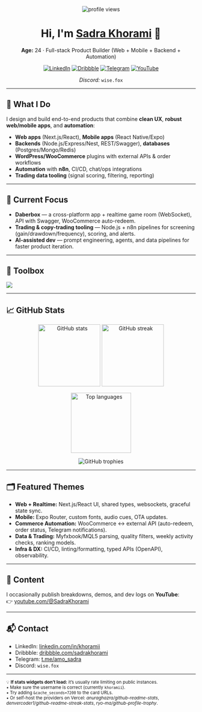 <!-- If your GitHub handle is not 'khoramii', replace it below. -->
<p align="center">
  <img src="https://komarev.com/ghpvc/?username=khoramii&style=for-the-badge" alt="profile views" />
</p>

<h1 align="center">Hi, I'm <a href="https://linkedin.com/in/khoramii">Sadra Khorami</a> 👋</h1>

<p align="center">
  <b>Age:</b> 24 · Full-stack Product Builder (Web + Mobile + Backend + Automation)
</p>

<p align="center">
  <a href="https://linkedin.com/in/khoramii"><img alt="LinkedIn" src="https://img.shields.io/badge/LinkedIn-0A66C2?logo=linkedin&logoColor=white&style=for-the-badge"></a>
  <a href="https://dribbble.com/sadrakhorami"><img alt="Dribbble" src="https://img.shields.io/badge/Dribbble-EA4C89?logo=dribbble&logoColor=white&style=for-the-badge"></a>
  <a href="https://t.me/amo_sadra"><img alt="Telegram" src="https://img.shields.io/badge/Telegram-229ED9?logo=telegram&logoColor=white&style=for-the-badge"></a>
  <a href="https://www.youtube.com/@SadraKhorami"><img alt="YouTube" src="https://img.shields.io/badge/YouTube-FF0000?logo=youtube&logoColor=white&style=for-the-badge"></a>
</p>

<p align="center">
  <i>Discord:</i> <code>wise.fox</code>
</p>

---

## 🚀 What I Do
I design and build end-to-end products that combine **clean UX**, **robust web/mobile apps**, and **automation**:
- **Web apps** (Next.js/React), **Mobile apps** (React Native/Expo)
- **Backends** (Node.js/Express/Nest, REST/Swagger), **databases** (Postgres/Mongo/Redis)
- **WordPress/WooCommerce** plugins with external APIs & order workflows
- **Automation** with **n8n**, CI/CD, chat/ops integrations
- **Trading data tooling** (signal scoring, filtering, reporting)

---

## 🔭 Current Focus
- **Daberbox** — a cross-platform app + realtime game room (WebSocket), API with Swagger, WooCommerce auto-redeem.
- **Trading & copy-trading tooling** — Node.js + n8n pipelines for screening (gain/drawdown/frequency), scoring, and alerts.
- **AI-assisted dev** — prompt engineering, agents, and data pipelines for faster product iteration.

---

## 🧰 Toolbox
<p>
  <img src="https://skillicons.dev/icons?i=ts,js,react,next,reactnative,expo,tailwind,redux,nodejs,express,nest,postgres,redis,mongodb,prisma,python,docker,nginx,cloudflare,aws,gcp,vercel,figma,git,linux" />
</p>

---

## 📈 GitHub Stats
<!-- Tip: If a card doesn't load immediately, it's usually rate limits. Try again later or self-host (notes below). -->
<p align="center">
  <img height="165" src="https://github-readme-stats.vercel.app/api?username=khoramii&show_icons=true&rank_icon=github&theme=transparent&hide_border=true" alt="GitHub stats" />
  <img height="165" src="https://github-readme-streak-stats.herokuapp.com?user=khoramii&theme=transparent&hide_border=true" alt="GitHub streak" />
</p>

<p align="center">
  <img height="160" src="https://github-readme-stats.vercel.app/api/top-langs/?username=khoramii&layout=compact&langs_count=8&hide=html,css&theme=transparent&hide_border=true" alt="Top languages" />
</p>

<p align="center">
  <img src="https://github-profile-trophy.vercel.app/?username=khoramii&no-bg=true&no-frame=true&column=4" alt="GitHub trophies" />
</p>

---

## 🗂 Featured Themes
- **Web + Realtime:** Next.js/React UI, shared types, websockets, graceful state sync.
- **Mobile:** Expo Router, custom fonts, audio cues, OTA updates.
- **Commerce Automation:** WooCommerce ↔ external API (auto-redeem, order status, Telegram notifications).
- **Data & Trading:** Myfxbook/MQL5 parsing, quality filters, weekly activity checks, ranking models.
- **Infra & DX:** CI/CD, linting/formatting, typed APIs (OpenAPI), observability.

---

## 🎥 Content
I occasionally publish breakdowns, demos, and dev logs on **YouTube**:  
👉 <a href="https://www.youtube.com/@SadraKhorami">youtube.com/@SadraKhorami</a>

---

## 📬 Contact
- LinkedIn: <a href="https://linkedin.com/in/khoramii">linkedin.com/in/khoramii</a>  
- Dribbble: <a href="https://dribbble.com/sadrakhorami">dribbble.com/sadrakhorami</a>  
- Telegram: <a href="https://t.me/amo_sadra">t.me/amo_sadra</a>  
- Discord: <code>wise.fox</code>

---

<sub>
💡 <b>If stats widgets don’t load:</b> it’s usually rate limiting on public instances.<br/>
• Make sure the username is correct (currently <code>khoramii</code>).<br/>
• Try adding <code>&cache_seconds=7200</code> to the card URLs.<br/>
• Or self-host the providers on Vercel: <i>anuraghazra/github-readme-stats</i>, <i>denvercoder1/github-readme-streak-stats</i>, <i>ryo-ma/github-profile-trophy</i>.
</sub>

